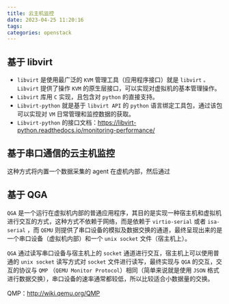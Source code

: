 ```yaml
---
title: 云主机监控
date: 2023-04-25 11:20:16
tags:
categories: openstack
---
```

## 基于 libvirt
- `libvirt` 是使用最广泛的 `KVM` 管理工具（应用程序接口）就是 `libvirt` `。Libvirt` 提供了操作 `KVM` 的原生层接口，可以实现对虚拟机的基本管理操作。
- `Libvirt` 库用 `C` 实现，且包含对 `python` 的直接支持。
- `Libvirt-python` 就是基于 `libvirt API` 的 `python` 语言绑定工具包，通过该包可以实现对 `VM` 日常管理和监控数据的获取。
- `Libvirt-python` 的接口文档：https://libvirt-python.readthedocs.io/monitoring-performance/

## 基于串口通信的云主机监控
这种方式将内置一个数据采集的 agent 在虚机内部，然后通过
## 基于 QGA
`QGA` 是一个运行在虚拟机内部的普通应用程序，其目的是实现一种宿主机和虚拟机进行交互的方式，这种方式不依赖于网络，而是依赖于 `virtio-serial` 或者 `isa-serial` ，而 `QEMU` 则提供了串口设备的模拟及数据交换的通道，最终呈现出来的是一个串口设备（虚拟机内部）和一个 `unix socket` 文件（宿主机上）。

 

`QGA` 通过读写串口设备与宿主机上的 `socket` 通道进行交互，宿主机上可以使用普通的 `unix socket` 读写方式对 `socket` 文件进行读写，最终实现与 `QGA` 的交互，交互的协议与 `QMP` （`QEMU Monitor Protocol`）相同（简单来说就是使用 `JSON` 格式进行数据交换），串口设备的速率通常都较低，所以比较适合小数据量的交换。

QMP：http://wiki.qemu.org/QMP